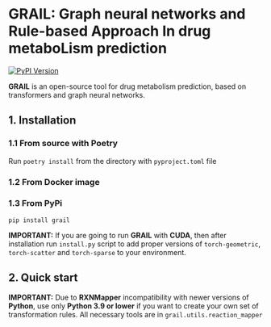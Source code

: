 # GRAIL: Graph neural networks and Rule-based Approach In drug metaboLism prediction
[![PyPI Version][pypi-image]][pypi-url]

**GRAIL** is an open-source tool for drug metabolism 
prediction, based on transformers and graph neural 
networks. 

## 1. Installation
### 1.1 From source with **Poetry**
Run `poetry install` from the directory with `pyproject.toml` file
### 1.2 From **Docker** image
### 1.3 From **PyPi**
`pip install grail`

**IMPORTANT:** If you are going to run **GRAIL** with **CUDA**,
then after installation run `install.py` script to add 
proper versions of `torch-geometric`, `torch-scatter`
and `torch-sparse` to your environment.

## 2. Quick start

**IMPORTANT:** Due to **RXNMapper** incompatibility with newer
versions of **Python**, use only **Python 3.9 or lower** if you want
to create your own set of transformation rules. All necessary
tools are in `grail.utils.reaction_mapper`

[pypi-image]: https://badge.fury.io/py/torch-geometric.svg
[pypi-url]: https://pypi.python.org/pypi/torch-geometric
